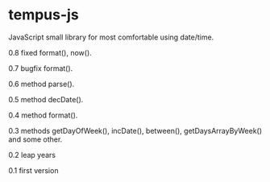 tempus-js
=========

JavaScript small library for most comfortable using date/time.

0.8
fixed format(), now().

0.7
bugfix format().

0.6
method parse().

0.5
method decDate().

0.4
method format().

0.3
methods getDayOfWeek(), incDate(), between(), getDaysArrayByWeek() and some other.

0.2
leap years

0.1
first version